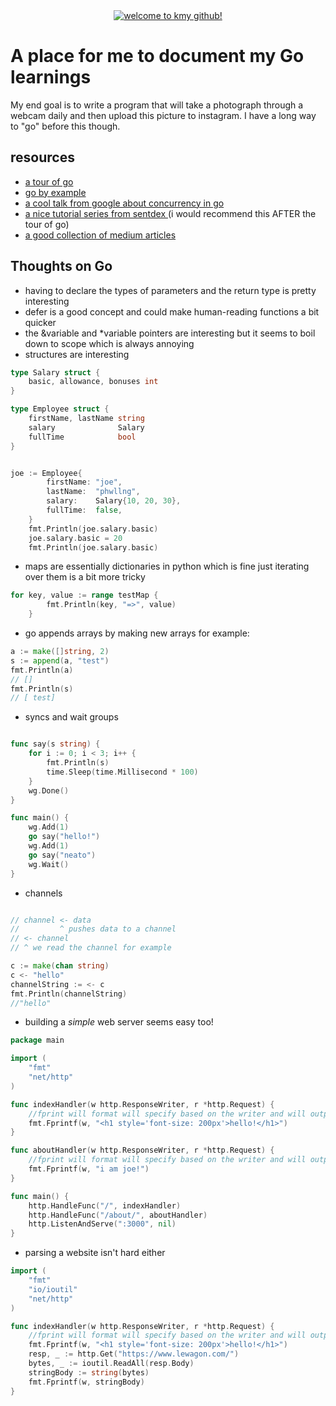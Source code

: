 <div align="center">
<a href="https://github.com/egonelbre/gophers" rel="some text">
	<img style="size: 30%;" src="https://raw.githubusercontent.com/egonelbre/gophers/master/.thumb/animation/gopher-dance-long-3x.gif" alt="welcome to kmy github!">
	</a>
</div>

# A place for me to document my Go learnings
<p>My end goal is to write a program that will take a photograph through a webcam daily and then upload this picture to instagram. I have a long way to "go" before this though.</p>

## resources

* [a tour of go](https://tour.golang.org)
* [go by example](https://gobyexample.com)
* [a cool talk from google about concurrency in go](https://www.youtube.com/watch?v=f6kdp27TYZs)
* [a nice tutorial series from sentdex ](https://www.youtube.com/playlist?list=PLQVvvaa0QuDeF3hP0wQoSxpkqgRcgxMqX) (i would recommend this AFTER the tour of go)
* [a good collection of medium articles](https://medium.com/rungo?source=post_page-----79b82836838b--------------------------------)

## Thoughts on Go

* having to declare the types of parameters and the return type is pretty interesting
* defer is a good concept and could make human-reading functions a bit quicker
* the &variable and *variable pointers are interesting but it seems to boil down to scope which is always annoying
* structures are interesting

```go
type Salary struct {
	basic, allowance, bonuses int
}

type Employee struct {
	firstName, lastName string
	salary              Salary
	fullTime            bool
}


joe := Employee{
		firstName: "joe",
		lastName:  "phwllng",
		salary:    Salary{10, 20, 30},
		fullTime:  false,
	}
	fmt.Println(joe.salary.basic)
	joe.salary.basic = 20
	fmt.Println(joe.salary.basic)

```
* maps are essentially dictionaries in python which is fine just iterating over them is a bit more tricky

```go
for key, value := range testMap {
		fmt.Println(key, "=>", value)
	}
```

* go appends arrays by making new arrays for example:

```go
a := make([]string, 2)
s := append(a, "test")
fmt.Println(a)
// []
fmt.Println(s)
// [ test]
```

* syncs and wait groups

```go

func say(s string) {
	for i := 0; i < 3; i++ {
		fmt.Println(s)
		time.Sleep(time.Millisecond * 100)
	}
	wg.Done()
}

func main() {
	wg.Add(1)
	go say("hello!")
	wg.Add(1)
	go say("neato")
	wg.Wait()
}


```
* channels

```go

// channel <- data
//         ^ pushes data to a channel
// <- channel
// ^ we read the channel for example

c := make(chan string)
c <- "hello"
channelString := <- c
fmt.Println(channelString)
//"hello"


```

* building a _simple_ web server seems easy too!

```go
package main

import (
	"fmt"
	"net/http"
)

func indexHandler(w http.ResponseWriter, r *http.Request) {
	//fprint will format will specify based on the writer and will output hello
	fmt.Fprintf(w, "<h1 style='font-size: 200px'>hello!</h1>")
}

func aboutHandler(w http.ResponseWriter, r *http.Request) {
	//fprint will format will specify based on the writer and will output hello
	fmt.Fprintf(w, "i am joe!")
}

func main() {
	http.HandleFunc("/", indexHandler)
	http.HandleFunc("/about/", aboutHandler)
	http.ListenAndServe(":3000", nil)
}
```
* parsing a website isn't hard either

```go
import (
	"fmt"
	"io/ioutil"
	"net/http"
)

func indexHandler(w http.ResponseWriter, r *http.Request) {
	//fprint will format will specify based on the writer and will output hello
	fmt.Fprintf(w, "<h1 style='font-size: 200px'>hello!</h1>")
	resp, _ := http.Get("https://www.lewagon.com/")
	bytes, _ := ioutil.ReadAll(resp.Body)
	stringBody := string(bytes)
	fmt.Fprintf(w, stringBody)
}
```